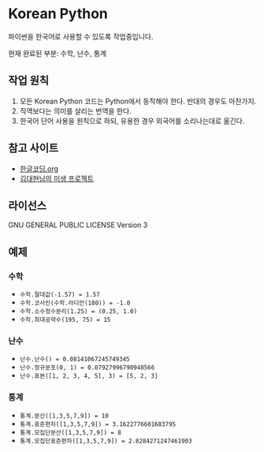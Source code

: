 # Korean Python
파이썬을 한국어로 사용할 수 있도록 작업중입니다.

현재 완료된 부분: 수학, 난수, 통계

## 작업 원칙
1. 모든 Korean Python 코드는 Python에서 동작해야 한다. 반대의 경우도 마찬가지.
2. 직역보다는 의미를 살리는 번역을 한다.
3. 한국어 단어 사용을 원칙으로 하되, 유용한 경우 외국어를 소리나는대로 옮긴다.

## 참고 사이트
* [한글코딩.org](http://한글코딩.org/)
* [김대현님의 미생 프로젝트](https://github.com/hatemogi/misaeng)

## 라이선스
GNU GENERAL PUBLIC LICENSE Version 3

## 예제

### 수학
* `수학.절대값(-1.57) = 1.57`
* `수학.코사인(수학.라디안(180)) = -1.0`
* `수학.소수정수분리(1.25) = (0.25, 1.0)`
* `수학.최대공약수(195, 75) = 15`

### 난수
* `난수.난수() = 0.08141067245749345`
* `난수.정규분포(0, 1) = 0.07927996790948566`
* `난수.표본([1, 2, 3, 4, 5], 3) = [5, 2, 3]`

### 통계
* `통계.분산([1,3,5,7,9]) = 10`
* `통계.표준편차([1,3,5,7,9]) = 3.1622776601683795`
* `통계.모집단분산([1,3,5,7,9]) = 8`
* `통계.모집단표준편차([1,3,5,7,9]) = 2.8284271247461903`

